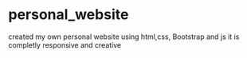 # personal_website
created my own personal website using html,css, Bootstrap and js it is completly responsive and creative
